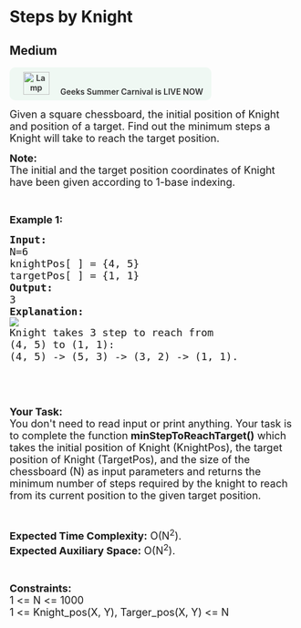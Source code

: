 # Steps by Knight
## Medium 
<div class="problem-statement" style="user-select: auto;">
                <p style="user-select: auto;"><a onclick="gtagHelperFunction('clickopen','salesevent_gsc_problemspage_promobanner')" href="https://practice.geeksforgeeks.org/summer-carnival-2022?utm_source=practiceproblems&amp;utm_medium=problemspromobanner&amp;utm_campaign=gsc22" target="_blank" style="user-select: auto;"></a></p><div style="margin: 14px 0px !important; user-select: auto;" class="row"><a onclick="gtagHelperFunction('clickopen','salesevent_gsc_problemspage_promobanner')" href="https://practice.geeksforgeeks.org/summer-carnival-2022?utm_source=practiceproblems&amp;utm_medium=problemspromobanner&amp;utm_campaign=gsc22" target="_blank" style="user-select: auto;">             <div class="col-md-12" style="cursor: pointer; background: 0% 0% no-repeat padding-box padding-box rgb(239, 248, 243); align-items: center; position: relative; padding: 1.5%; border-radius: 10px; display: inline-block; text-align: center; font-weight: 600; color: rgb(51, 51, 51); user-select: auto;"> <img src="https://media.geeksforgeeks.org/img-practice/gcs2022thumbnail-1649059370.png" alt="Lamp" width="46" height="40" style="background: 0% 0% no-repeat padding-box padding-box transparent; opacity: 1; margin: 0px 16px; user-select: auto;" class="img-responsive"> Geeks Summer Carnival is LIVE NOW &nbsp; <i class="fa fa-external-link" aria-hidden="true" style="user-select: auto;"></i> </div></a></div><p style="user-select: auto;"><span style="font-size: 18px; user-select: auto;">Given a square chessboard, the initial position of Knight and position of a target. Find out the minimum steps a Knight will take to reach the target position.</span></p>

<p style="user-select: auto;"><span style="font-size: 18px; user-select: auto;"><strong style="user-select: auto;">Note:</strong><br style="user-select: auto;">
The initial and the target position coordinates of&nbsp;Knight have been given according to 1-base indexing.</span></p>

<p style="user-select: auto;">&nbsp;</p>

<p style="user-select: auto;"><span style="font-size: 18px; user-select: auto;"><strong style="user-select: auto;">Example 1:</strong></span></p>

<pre style="user-select: auto;"><span style="font-size: 18px; user-select: auto;"><strong style="user-select: auto;">Input:</strong>
N=6
knightPos[ ] = {4, 5}
targetPos[ ] = {1, 1}</span>
<span style="font-size: 18px; user-select: auto;"><strong style="user-select: auto;">Output:</strong>
3</span>
<span style="font-size: 18px; user-select: auto;"><strong style="user-select: auto;">Explanation:</strong></span>
<img src="https://media.geeksforgeeks.org/wp-content/uploads/KnightChess.jpg" class="img-responsive" style="user-select: auto;">
<span style="font-size: 18px; user-select: auto;">Knight takes 3 step to reach from 
(4, 5) to (1, 1):
(4, 5) -&gt; (5, 3) -&gt; (3, 2) -&gt; (1, 1).</span></pre>

<p style="user-select: auto;">&nbsp;</p>

<p style="user-select: auto;">&nbsp;</p>

<p style="user-select: auto;"><span style="font-size: 18px; user-select: auto;"><strong style="user-select: auto;">Your Task:</strong><br style="user-select: auto;">
You don't need to read input or print anything. Your task is to complete the function&nbsp;<strong style="user-select: auto;">minStepToReachTarget()</strong>&nbsp;which takes the initial position of Knight (KnightPos), the target position of Knight (TargetPos), and the size of the chessboard (N) as input parameters and returns the minimum number of steps required by the knight to reach from its current position to the given target position.</span></p>

<p style="user-select: auto;">&nbsp;</p>

<p style="user-select: auto;"><span style="font-size: 18px; user-select: auto;"><strong style="user-select: auto;">Expected Time Complexity:</strong>&nbsp;O(N<sup style="user-select: auto;">2</sup>).<br style="user-select: auto;">
<strong style="user-select: auto;">Expected Auxiliary Space:</strong>&nbsp;O(N<sup style="user-select: auto;">2</sup>).</span></p>

<p style="user-select: auto;">&nbsp;</p>

<p style="user-select: auto;"><span style="font-size: 18px; user-select: auto;"><strong style="user-select: auto;">Constraints:</strong><br style="user-select: auto;">
1 &lt;= N &lt;= 1000<br style="user-select: auto;">
1 &lt;= Knight_pos(X, Y), Targer_pos(X, Y)&nbsp;&lt;= N</span></p>
 <p style="user-select: auto;"></p>
            </div>